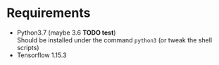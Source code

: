 # Requirements

- Python3.7 (maybe 3.6 **TODO test**)  
Should be installed under the command `python3` (or tweak the shell scripts)
- Tensorflow 1.15.3
